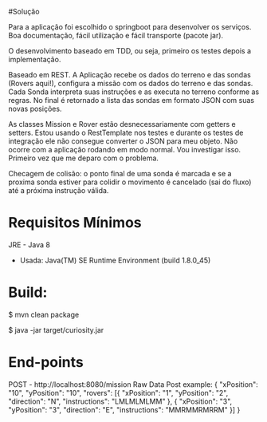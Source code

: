 #Solução

Para a aplicação foi escolhido o springboot para desenvolver os serviços. Boa documentação, fácil utilização e fácil 
transporte (pacote jar).

O desenvolvimento baseado em TDD, ou seja, primeiro os testes depois a implementação. 

Baseado em REST. A Aplicação recebe os dados do terreno e das sondas (Rovers aqui!), configura a missão com os dados do terreno
e das sondas. Cada Sonda interpreta suas instruções e as executa no terreno conforme as regras. No final é retornado a lista 
das sondas em formato JSON com suas novas posições.

As classes Mission e Rover estão desnecessariamente com getters e setters. Estou usando o RestTemplate nos testes e durante
os testes de integração ele não consegue converter o JSON para meu objeto. Não ocorre com a aplicação rodando 
em modo normal. Vou investigar isso. Primeiro vez que me deparo com o problema. 

Checagem de colisão: o ponto final de uma sonda é marcada e se a proxima sonda estiver para colidir o movimento é 
cancelado (sai do fluxo) até a próxima instrução válida. 

# Requisitos Mínimos
JRE - Java 8
- Usada: Java(TM) SE Runtime Environment (build 1.8.0_45)

# Build:
$ mvn clean package

$ java -jar target/curiosity.jar 

# End-points  

POST - http://localhost:8080/mission
Raw Data Post example: 
{
	"xPosition": "10",
	"yPosition": "10",
	"rovers": [{
		"xPosition": "1",
		"yPosition": "2",
		"direction": "N",
		"instructions": "LMLMLMLMM"
	}, {
		"xPosition": "3",
		"yPosition": "3",
		"direction": "E",
		"instructions": "MMRMMRMRRM"
	}]
}